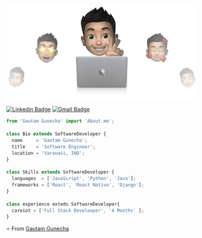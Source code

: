 <p align="center"><img src="https://raw.githubusercontent.com/KevinPatel04/KevinPatel04/master/cover-thompson.png"></p>

[![Linkedin Badge](https://img.shields.io/badge/-GautamGunecha-blue?style=flat-square&logo=Linkedin&logoColor=white&link=https://www.linkedin.com/in/gautamgunecha/)](https://www.linkedin.com/in/gunechagautam/) 
[![Gmail Badge](https://img.shields.io/badge/-kraghav123@gmail.com-c14438?style=flat-square&logo=Gmail&logoColor=white&link=mailto:gautamgunecha@gmail.com)](mailto:gautamgunecha@gmail.com)

```js
from 'Gautam Gunecha' import 'About.me';

class Bio extends SoftwareDeveloper {
  name     = 'Gautam Gunecha';
  title    = 'Software Engineer';
  location = 'Varanasi, IND';
}

class Skills extends SoftwareDeveloper {
  languages  = ['JavaScript', 'Python', 'Java'];
  frameworks = ['React', 'React Native', 'Django'];
}

class experience exteds SoftwareDeveloper{
  careiot = ['Full Stack Develeoper', '4 Months' ];
}
```

⭐️ From [Gautam Gunecha](https://github.com/GautamGunecha)
